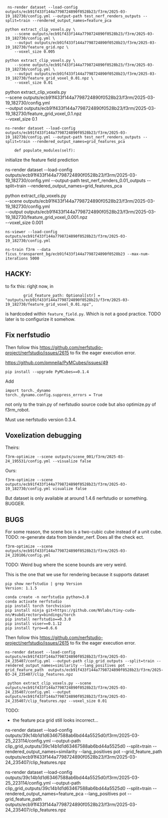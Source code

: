 
```
 ns-render dataset --load-config  outputs/ecb91f433f144a7798724890f0528b23/f3rm/2025-03-19_182730/config.yml --output-path test_nerf_renders_outputs --split=train --rendered_output_names=feature_pca
```

```
python extract_clip_voxels.py \
    --scene outputs/ecb91f433f144a7798724890f0528b23/f3rm/2025-03-19_182730/config.yml \
    --output outputs/ecb91f433f144a7798724890f0528b23/f3rm/2025-03-19_182730/feature_grid.npz \
    --voxel_size 0.005
```



```
python extract_clip_voxels.py \
    --scene outputs/ecb91f433f144a7798724890f0528b23/f3rm/2025-03-19_182730/config.yml \
    --output outputs/ecb91f433f144a7798724890f0528b23/f3rm/2025-03-19_182730/feature_grid_voxel_0.01.npz \
    --voxel_size 0.01
```


python extract_clip_voxels.py \
    --scene outputs/ecb91f433f144a7798724890f0528b23/f3rm/2025-03-19_182730/config.yml \
    --output outputs/ecb91f433f144a7798724890f0528b23/f3rm/2025-03-19_182730/feature_grid_voxel_0.1.npz \
    --voxel_size 0.1


```
ns-render dataset --load-config  outputs/ecb91f433f144a7798724890f0528b23/f3rm/2025-03-19_182730/config.yml --output-path test_nerf_renders_outputs --split=train --rendered_output_names=grid_features_pca
```


```
    def populate_modules(self):
```
initialize the feature field prediction



ns-render dataset --load-config  outputs/ecb91f433f144a7798724890f0528b23/f3rm/2025-03-19_182730/config.yml --output-path test_nerf_renders_0.01_outputs --split=train --rendered_output_names=grid_features_pca



python extract_clip_voxels.py \
    --scene outputs/ecb91f433f144a7798724890f0528b23/f3rm/2025-03-19_182730/config.yml \
    --output outputs/ecb91f433f144a7798724890f0528b23/f3rm/2025-03-19_182730/feature_grid_voxel_0.001.npz \
    --voxel_size 0.001



```
ns-viewer --load-config  outputs/ecb91f433f144a7798724890f0528b23/f3rm/2025-03-19_182730/config.yml
```


```
ns-train f3rm --data ficus_transparent_bg/ecb91f433f144a7798724890f0528b23 --max-num-iterations 5000
```


## HACKY:
to fix this: righjt now, in
```
        grid_feature_path: Optional[str] = "outputs/ecb91f433f144a7798724890f0528b23/f3rm/2025-03-19_182730/feature_grid_voxel_0.01.npz",
```
is hardcoded within `feature_field.py`. Which is not a good practice. TODO later is to configurize it somehow.






## Fix nerfstudio
Then follow this https://github.com/nerfstudio-project/nerfstudio/issues/2615
to fix the eager execution error.


https://github.com/pmneila/PyMCubes/issues/49

```
pip install --upgrade PyMCubes==0.1.4
```

Add
```
import torch._dynamo
torch._dynamo.config.suppress_errors = True
```
not only to the train.py of nerfstudio source code but also optimize.py of f3rm_robot.


Must use nerfstudio version 0.3.4.


## Voxelization debugging


Theirs:
```
f3rm-optimize --scene outputs/scene_001/f3rm/2025-03-24_195531/config.yml --visualize false
```
Ours:
```
f3rm-optimize --scene  outputs/ecb91f433f144a7798724890f0528b23/f3rm/2025-03-19_182730/config.yml visualize false
```


But dataset is only available at around 1.4.6 nerfstudio or something. BUGGER.


## BUGS

For some reason, the scene box is a two-cubic cube instead of a unit cube. 
TODO: re-generate data from blender_nerf. Does all the check ect.


```
f3rm-optimize --scene  outputs/ecb91f433f144a7798724890f0528b23/f3rm/2025-03-24_220106/config.yml
```

TODO: Weird bug where the scene bounds are very weird. 



This is the one that we use for rendering because it supports dataset
```
pip show nerfstudio | grep Version
Version: 1.1.5
```


```
conda create -n nerfstudio python=3.8
conda activate nerfstudio
pip install torch torchvision 
pip install ninja git+https://github.com/NVlabs/tiny-cuda-nn/#subdirectory=bindings/torch
pip install nerfstudio==0.3.0
pip install viser==0.1.12  
pip install tyro==0.6.6
```

Then follow this https://github.com/nerfstudio-project/nerfstudio/issues/2615
to fix the eager execution error.




```
ns-render dataset --load-config  outputs/ecb91f433f144a7798724890f0528b23/f3rm/2025-03-24_235407/config.yml --output-path clip_grid_outputs --split=train --rendered_output_names=similarity --lang_positives pot --grid_feature_path  outputs/ecb91f433f144a7798724890f0528b23/f3rm/2025-03-24_235407/clip_features.npz
```


```
 python extract_clip_voxels.py --scene  outputs/ecb91f433f144a7798724890f0528b23/f3rm/2025-03-24_235407/config.yml --output  outputs/ecb91f433f144a7798724890f0528b23/f3rm/2025-03-24_235407/clip_features.npz --voxel_size 0.01
```



TODO:
- the feature pca grid still looks incorrect...




ns-render dataset --load-config  outputs/39c14b1d1d63467588ab6bd44a5525d0/f3rm/2025-03-25_223114/config.yml --output-path clip_grid_outputs/39c14b1d1d63467588ab6bd44a5525d0 --split=train --rendered_output_names=similarity --lang_positives pot --grid_feature_path  outputs/ecb91f433f144a7798724890f0528b23/f3rm/2025-03-24_235407/clip_features.npz



ns-render dataset --load-config  outputs/39c14b1d1d63467588ab6bd44a5525d0/f3rm/2025-03-25_223114/config.yml --output-path clip_grid_outputs/39c14b1d1d63467588ab6bd44a5525d0 --split=train --rendered_output_names=feature_pca --lang_positives pot --grid_feature_path  outputs/ecb91f433f144a7798724890f0528b23/f3rm/2025-03-24_235407/clip_features.npz